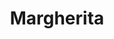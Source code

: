 ---
pizza_image_url: "/images/pizza-6.jpg"
title: "Margherita"
pizza_content: "Far far away, behind the word mountains, far from the countries Vokalia and Consonantia "
pizza_price: "$2.90"
type: "menus"
---